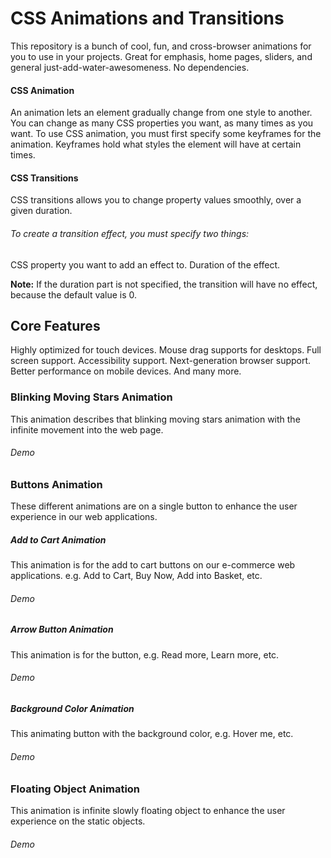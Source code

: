# CSS Animations and Transitions
This repository is a bunch of cool, fun, and cross-browser animations for you to use in your projects. Great for emphasis, home pages, sliders, and general just-add-water-awesomeness. No dependencies.

#### CSS Animation
An animation lets an element gradually change from one style to another. You can change as many CSS properties you want, as many times as you want. To use CSS animation, you must first specify some keyframes for the animation. Keyframes hold what styles the element will have at certain times.

#### CSS Transitions
CSS transitions allows you to change property values smoothly, over a given duration. 

###### To create a transition effect, you must specify two things:

CSS property you want to add an effect to.
Duration of the effect.

**Note:** If the duration part is not specified, the transition will have no effect, because the default value is 0.

## Core Features
Highly optimized for touch devices.
Mouse drag supports for desktops.
Full screen support.
Accessibility support.
Next-generation browser support.
Better performance on mobile devices.
And many more.

### Blinking Moving Stars Animation
This animation describes that blinking moving stars animation with the infinite movement into the web page.

###### Demo

### Buttons Animation
These different animations are on a single button to enhance the user experience in our web applications.

##### Add to Cart Animation
This animation is for the add to cart buttons on our e-commerce web applications. e.g. Add to Cart, Buy Now, Add into Basket, etc.

###### Demo

##### Arrow Button Animation
This animation is for the button, e.g. Read more, Learn more, etc.

###### Demo


##### Background Color Animation
This animating button with the background color, e.g. Hover me, etc.

###### Demo

### Floating Object Animation
This animation is infinite slowly floating object to enhance the user experience on the static objects.

###### Demo 





